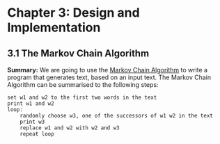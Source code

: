 # Chapter 3: Design and Implementation

## 3.1 The Markov Chain Algorithm

**Summary:** We are going to use the [Markov Chain Algorithm](https://en.wikipedia.org/wiki/Markov_chain) to write a program that generates text, based on an input text.
The Markov Chain Algorithm can be summarised to the following steps:

```text
set w1 and w2 to the first two words in the text
print w1 and w2
loop:
    randomly choose w3, one of the successors of w1 w2 in the text
    print w3
    replace w1 and w2 with w2 and w3
    repeat loop
```
